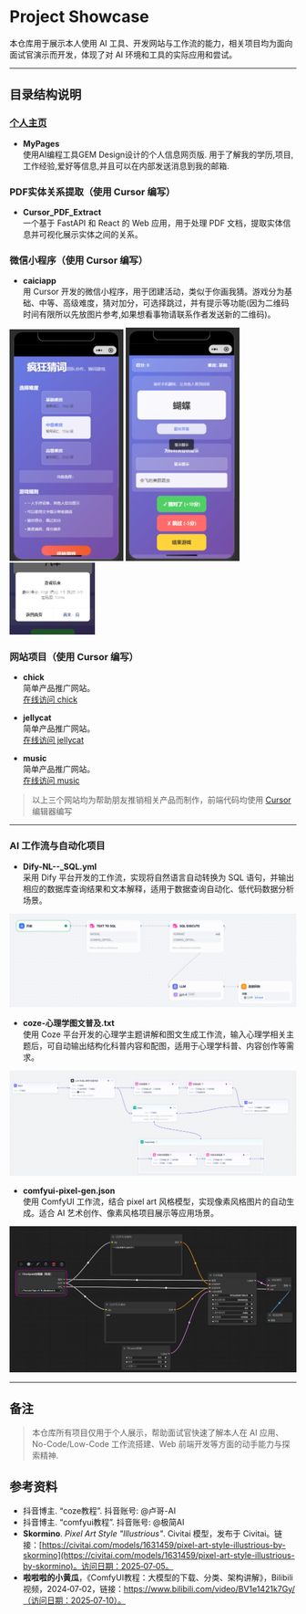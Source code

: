 # Project Showcase

本仓库用于展示本人使用 AI 工具、开发网站与工作流的能力，相关项目均为面向面试官演示而开发，体现了对 AI 环境和工具的实际应用和尝试。

---

## 目录结构说明

### [个人主页](https://brilliant-platypus-dcb2ff.netlify.app/)
- **MyPages**    
使用AI编程工具GEM Design设计的个人信息网页版. 用于了解我的学历,项目,工作经验,爱好等信息,并且可以在内部发送消息到我的邮箱.


###  PDF实体关系提取（使用 Cursor 编写）
- **Cursor_PDF_Extract**     
一个基于 FastAPI 和 React 的 Web 应用，用于处理 PDF 文档，提取实体信息并可视化展示实体之间的关系。

###  微信小程序（使用 Cursor 编写）

- **caiciapp**   
用 Cursor 开发的微信小程序，用于团建活动，类似于你画我猜。游戏分为基础、中等、高级难度，猜对加分，可选择跳过，并有提示等功能(因为二维码时间有限所以先放图片参考,如果想看事物请联系作者发送新的二维码)。
<p>
  <img src="images/vxapp1.png" width="200"/>
  <img src="images/vxapp2.png" width="200"/>
  <img src="images/vxapp4.png" width="150"/>
</p>

###  网站项目（使用 Cursor 编写）
- **chick**  
  简单产品推广网站。  
  [在线访问 chick](https://rococo-strudel-710350.netlify.app/)

- **jellycat**  
  简单产品推广网站。  
  [在线访问 jellycat](https://qiezongbonk.xyz/)

- **music**  
  简单产品推广网站。  
  [在线访问 music](https://visionary-piroshki-ce7f1d.netlify.app/)

> 以上三个网站均为帮助朋友推销相关产品而制作，前端代码均使用 [Cursor](https://www.cursor.so/) 编辑器编写

---

### AI 工作流与自动化项目

- **Dify-NL--_SQL.yml**  
  采用 Dify 平台开发的工作流，实现将自然语言自动转换为 SQL 语句，并输出相应的数据库查询结果和文本解释，适用于数据查询自动化、低代码数据分析场景。

![Dify 工作流示例](images/text-sql.png)

- **coze-心理学图文普及.txt**  
  使用 Coze 平台开发的心理学主题讲解和图文生成工作流，输入心理学相关主题后，可自动输出结构化科普内容和配图，适用于心理学科普、内容创作等需求。

![Coze 工作流示例](images/psy-pic.png)


- **comfyui-pixel-gen.json**   
  使用 ComfyUI 工作流，结合 pixel art 风格模型，实现像素风格图片的自动生成。适合 AI 艺术创作、像素风格项目展示等应用场景。

![ComfyUI 工作流示例](images/confyui-pixel.png)


---

## 备注

> 本仓库所有项目仅用于个人展示，帮助面试官快速了解本人在 AI 应用、No-Code/Low-Code 工作流搭建、Web 前端开发等方面的动手能力与探索精神.

## 参考资料

- 抖音博主. “coze教程”. 抖音账号: @卢哥-AI
- 抖音博主. “comfyui教程”. 抖音账号: @极简AI
-  **Skormino**. *Pixel Art Style "Illustrious"*. Civitai 模型，发布于 Civitai。链接：[https://civitai.com/models/1631459/pixel-art-style-illustrious-by-skormino](https://civitai.com/models/1631459/pixel-art-style-illustrious-by-skormino)。访问日期：2025‑07‑05。
- **啦啦啦的小黄瓜**，《ComfyUI教程：大模型的下载、分类、架构讲解》，Bilibili 视频，2024‑07‑02，链接：https://www.bilibili.com/video/BV1e1421k7Gy/（访问日期：2025‑07‑10）。





